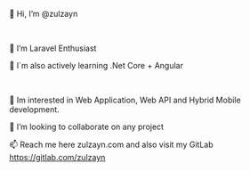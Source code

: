 👋 Hi, I’m @zulzayn

<br>

👀 I’m Laravel Enthusiast 

👀 I`m also actively learning .Net Core + Angular

<br>

🌱 Im interested in Web Application, Web API and Hybrid Mobile development. 

💞️ I’m looking to collaborate on any project

📫 Reach me here zulzayn.com and also visit my GitLab https://gitlab.com/zulzayn

<!---
zulzayn/zulzayn is a ✨ special ✨ repository because its `README.md` (this file) appears on your GitHub profile.
You can click the Preview link to take a look at your changes.
--->
